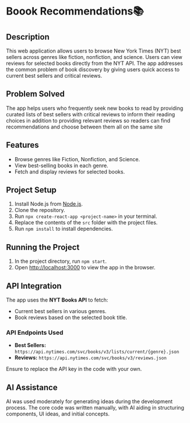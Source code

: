 # Boook Recommendations📚

## Description
This web application allows users to browse New York Times (NYT) best sellers across genres like fiction, nonfiction, and science. Users can view reviews for selected books directly from the NYT API. The app addresses the common problem of book discovery by giving users quick access to current best sellers and critical reviews.

## Problem Solved
The app helps users who frequently seek new books to read by providing curated lists of best sellers with critical reviews to inform their reading choices in addition to providing relevant reviews so readers can find recommendations and choose between them all on the same site

## Features
- Browse genres like Fiction, Nonfiction, and Science.
- View best-selling books in each genre.
- Fetch and display reviews for selected books.

## Project Setup
1. Install Node.js from [Node.js](https://nodejs.org/).
2. Clone the repository.
3. Run `npx create-react-app <project-name>` in your terminal.
4. Replace the contents of the `src` folder with the project files.
5. Run `npm install` to install dependencies.

## Running the Project
1. In the project directory, run `npm start`.
2. Open [http://localhost:3000](http://localhost:3000) to view the app in the browser.

## API Integration
The app uses the **NYT Books API** to fetch:
- Current best sellers in various genres.
- Book reviews based on the selected book title.

### API Endpoints Used
- **Best Sellers:** `https://api.nytimes.com/svc/books/v3/lists/current/{genre}.json`
- **Reviews:** `https://api.nytimes.com/svc/books/v3/reviews.json`

Ensure to replace the API key in the code with your own.

## AI Assistance
AI was used moderately for generating ideas during the development process. The core code was written manually, with AI aiding in structuring components, UI ideas, and initial concepts.
